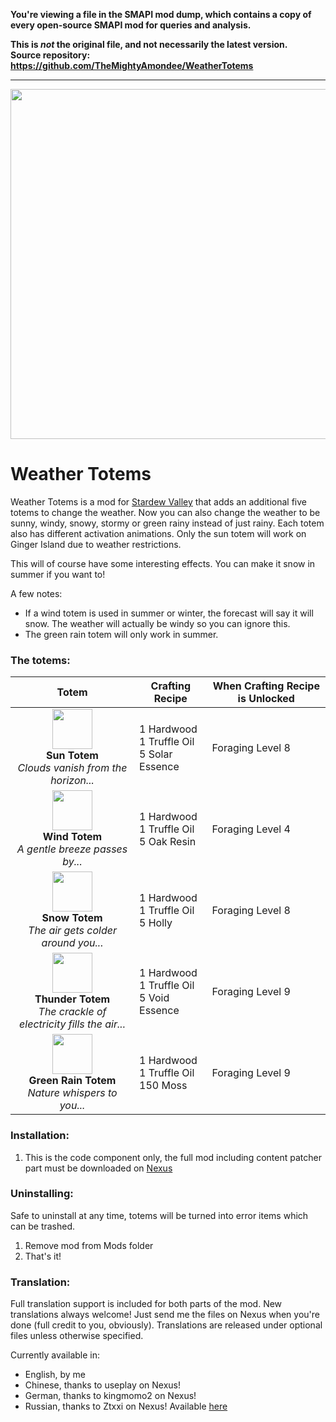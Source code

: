 **You're viewing a file in the SMAPI mod dump, which contains a copy of every open-source SMAPI mod
for queries and analysis.**

**This is _not_ the original file, and not necessarily the latest version.**  
**Source repository: https://github.com/TheMightyAmondee/WeatherTotems**

----

<img src = "https://i.imgur.com/QU9uJgQ.png" width = 560px>

# Weather Totems

Weather Totems is a mod for [Stardew Valley](https://www.stardewvalley.net/) that adds an additional five totems to change the weather. Now you can also change the weather to be sunny, windy, snowy, stormy or green rainy instead of just rainy. Each totem also has different activation animations. Only the sun totem will work on Ginger Island due to weather restrictions.

This will of course have some interesting effects. You can make it snow in summer if you want to!

A few notes:
- If a wind totem is used in summer or winter, the forecast will say it will snow. The weather will actually be windy so you can ignore this.
- The green rain totem will only work in summer.

### The totems:

| Totem | Crafting Recipe | When Crafting Recipe is Unlocked 
|:-----:|-----------------|----------------------------------
|<img src = https://i.imgur.com/D08EJX7.png width = 64px><br>**Sun Totem**<br>*Clouds vanish from the horizon...* | 1 Hardwood<br>1 Truffle Oil<br>5 Solar Essence | Foraging Level 8
|<img src = https://i.imgur.com/whkRaNe.png width = 64px><br>**Wind Totem**<br>*A gentle breeze passes by...*  | 1 Hardwood<br>1 Truffle Oil<br>5 Oak Resin | Foraging Level 4
|<img src = https://i.imgur.com/MJ4avPE.png width = 64px><br>**Snow Totem**<br>*The air gets colder around you...* | 1 Hardwood<br>1 Truffle Oil<br>5 Holly | Foraging Level 8
|<img src = https://i.imgur.com/1C7rcgw.png width = 64px><br>**Thunder Totem**<br>*The crackle of electricity fills the air...* | 1 Hardwood<br>1 Truffle Oil<br>5 Void Essence | Foraging Level 9
|<img src = https://i.imgur.com/udnRrKX.png width = 64px><br>**Green Rain Totem**<br>*Nature whispers to you...* | 1 Hardwood<br>1 Truffle Oil<br>150 Moss | Foraging Level 9

### Installation:
1. This is the code component only, the full mod including content patcher part must be downloaded on [Nexus](https://www.nexusmods.com/stardewvalley/mods/21539)

### Uninstalling:
Safe to uninstall at any time, totems will be turned into error items which can be trashed.
1. Remove mod from Mods folder
2. That's it!

### Translation:
Full translation support is included for both parts of the mod. New translations always welcome! Just send me the files on Nexus when you're done (full credit to you, obviously). Translations are released under optional files unless otherwise specified.

Currently available in:
- English, by me
- Chinese, thanks to useplay on Nexus!
- German, thanks to kingmomo2 on Nexus!
- Russian, thanks to Ztxxi on Nexus! Available [here](https://www.nexusmods.com/stardewvalley/mods/23625)
